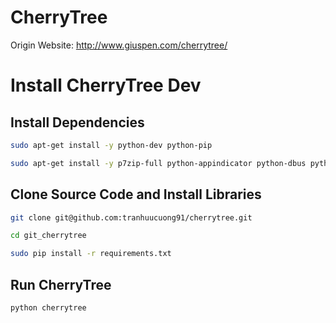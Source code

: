 # CherryTree

Origin Website: http://www.giuspen.com/cherrytree/

# Install CherryTree Dev

## Install Dependencies

```sh
sudo apt-get install -y python-dev python-pip

sudo apt-get install -y p7zip-full python-appindicator python-dbus python-enchant python-gtk2 python-gtksourceview2
```

## Clone Source Code and Install Libraries

```sh
git clone git@github.com:tranhuucuong91/cherrytree.git

cd git_cherrytree

sudo pip install -r requirements.txt
```

## Run CherryTree

```sh
python cherrytree
```

